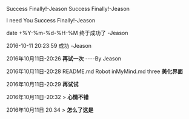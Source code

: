 Success Finally!-Jeason
Success Finally!-Jeason


 I need You Success Finally!-Jeason

 date +%Y-%m-%d-%H-%M 终于成功了 -Jeason

 2016-10-11 20:23:59 成功 -Jeason

 2016年10月11日-20:26 **再试一次** ----By Jeason

 2016年10月11日-20:28 
	 README.md Robot inMyMind.md three **美化界面**

 2016年10月11日-20:29 
	 **再试试**

 2016年10月11日-20:32 
	 > **心情不错**

 2016年10月11日 20:34 
	 > **怎么了这是**
